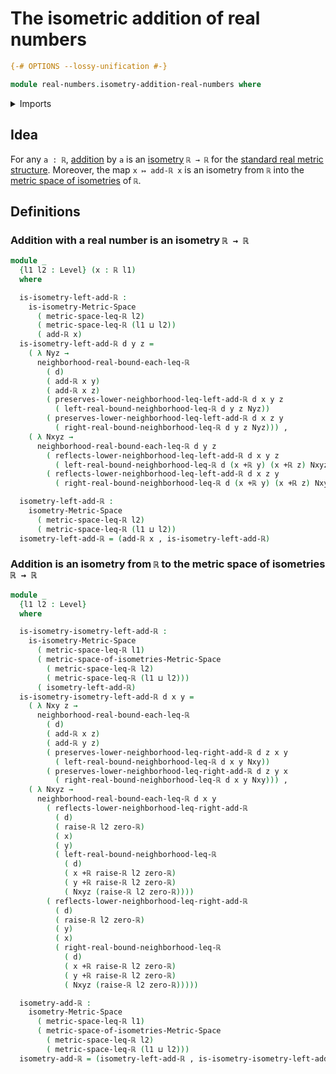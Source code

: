 # The isometric addition of real numbers

```agda
{-# OPTIONS --lossy-unification #-}

module real-numbers.isometry-addition-real-numbers where
```

<details><summary>Imports</summary>

```agda
open import foundation.dependent-pair-types
open import foundation.function-types
open import foundation.universe-levels

open import metric-spaces.isometries-metric-spaces
open import metric-spaces.metric-space-of-isometries-metric-spaces
open import metric-spaces.metric-spaces

open import real-numbers.addition-real-numbers
open import real-numbers.dedekind-real-numbers
open import real-numbers.inequality-real-numbers
open import real-numbers.metric-space-of-real-numbers
open import real-numbers.raising-universe-levels-real-numbers
open import real-numbers.rational-real-numbers
open import real-numbers.strict-inequality-real-numbers
```

</details>

## Idea

For any `a : ℝ`, [addition](real-numbers.addition-real-numbers.md) by `a` is an
[isometry](metric-spaces.isometries-metric-spaces,.md) `ℝ → ℝ` for the
[standard real metric structure](real-numbers.metric-space-of-real-numbers.md).
Moreover, the map `x ↦ add-ℝ x` is an isometry from `ℝ` into the
[metric space of isometries](metric-spaces.metric-space-of-isometries-metric-spaces.md)
of `ℝ`.

## Definitions

### Addition with a real number is an isometry `ℝ → ℝ`

```agda
module _
  {l1 l2 : Level} (x : ℝ l1)
  where

  is-isometry-left-add-ℝ :
    is-isometry-Metric-Space
      ( metric-space-leq-ℝ l2)
      ( metric-space-leq-ℝ (l1 ⊔ l2))
      ( add-ℝ x)
  is-isometry-left-add-ℝ d y z =
    ( λ Nyz →
      neighborhood-real-bound-each-leq-ℝ
        ( d)
        ( add-ℝ x y)
        ( add-ℝ x z)
        ( preserves-lower-neighborhood-leq-left-add-ℝ d x y z
          ( left-real-bound-neighborhood-leq-ℝ d y z Nyz))
        ( preserves-lower-neighborhood-leq-left-add-ℝ d x z y
          ( right-real-bound-neighborhood-leq-ℝ d y z Nyz))) ,
    ( λ Nxyz →
      neighborhood-real-bound-each-leq-ℝ d y z
        ( reflects-lower-neighborhood-leq-left-add-ℝ d x y z
          ( left-real-bound-neighborhood-leq-ℝ d (x +ℝ y) (x +ℝ z) Nxyz))
        ( reflects-lower-neighborhood-leq-left-add-ℝ d x z y
          ( right-real-bound-neighborhood-leq-ℝ d (x +ℝ y) (x +ℝ z) Nxyz)))

  isometry-left-add-ℝ :
    isometry-Metric-Space
      ( metric-space-leq-ℝ l2)
      ( metric-space-leq-ℝ (l1 ⊔ l2))
  isometry-left-add-ℝ = (add-ℝ x , is-isometry-left-add-ℝ)
```

### Addition is an isometry from `ℝ` to the metric space of isometries `ℝ → ℝ`

```agda
module _
  {l1 l2 : Level}
  where

  is-isometry-isometry-left-add-ℝ :
    is-isometry-Metric-Space
      ( metric-space-leq-ℝ l1)
      ( metric-space-of-isometries-Metric-Space
        ( metric-space-leq-ℝ l2)
        ( metric-space-leq-ℝ (l1 ⊔ l2)))
      ( isometry-left-add-ℝ)
  is-isometry-isometry-left-add-ℝ d x y =
    ( λ Nxy z →
      neighborhood-real-bound-each-leq-ℝ
        ( d)
        ( add-ℝ x z)
        ( add-ℝ y z)
        ( preserves-lower-neighborhood-leq-right-add-ℝ d z x y
          ( left-real-bound-neighborhood-leq-ℝ d x y Nxy))
        ( preserves-lower-neighborhood-leq-right-add-ℝ d z y x
          ( right-real-bound-neighborhood-leq-ℝ d x y Nxy))) ,
    ( λ Nxyz →
      neighborhood-real-bound-each-leq-ℝ d x y
        ( reflects-lower-neighborhood-leq-right-add-ℝ
          ( d)
          ( raise-ℝ l2 zero-ℝ)
          ( x)
          ( y)
          ( left-real-bound-neighborhood-leq-ℝ
            ( d)
            ( x +ℝ raise-ℝ l2 zero-ℝ)
            ( y +ℝ raise-ℝ l2 zero-ℝ)
            ( Nxyz (raise-ℝ l2 zero-ℝ))))
        ( reflects-lower-neighborhood-leq-right-add-ℝ
          ( d)
          ( raise-ℝ l2 zero-ℝ)
          ( y)
          ( x)
          ( right-real-bound-neighborhood-leq-ℝ
            ( d)
            ( x +ℝ raise-ℝ l2 zero-ℝ)
            ( y +ℝ raise-ℝ l2 zero-ℝ)
            ( Nxyz (raise-ℝ l2 zero-ℝ)))))

  isometry-add-ℝ :
    isometry-Metric-Space
      ( metric-space-leq-ℝ l1)
      ( metric-space-of-isometries-Metric-Space
        ( metric-space-leq-ℝ l2)
        ( metric-space-leq-ℝ (l1 ⊔ l2)))
  isometry-add-ℝ = (isometry-left-add-ℝ , is-isometry-isometry-left-add-ℝ)
```
